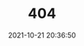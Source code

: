 ---
title: 404
date: 2021-10-21 20:36:50
type: "404"
layout: "404"
description: "Oops～，我崩溃了！找不到你想要的页面 :("
---